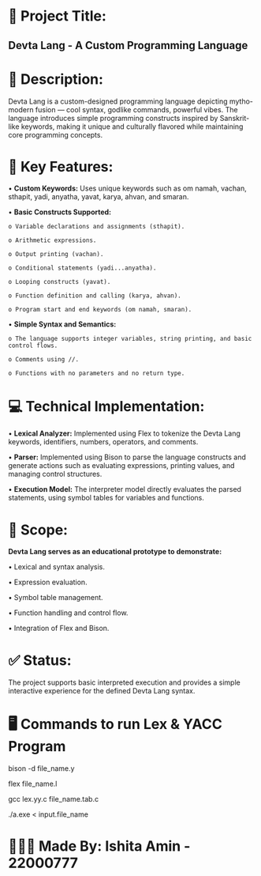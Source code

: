 <h1>📄 Project Title:</h1>
<h2><b>Devta Lang</b> - A Custom Programming Language</h2>



<h1>🔧 Description:</h1>
Devta Lang is a custom-designed programming language depicting mytho-modern fusion — cool syntax, godlike commands, powerful vibes. The language introduces simple programming constructs inspired by Sanskrit-like keywords, making it unique and culturally flavored while maintaining core programming concepts.



<h1>🎯 Key Features:</h1>
• <b>Custom Keywords:</b> Uses unique keywords such as om namah, vachan, sthapit, yadi, anyatha, yavat, karya, ahvan, and smaran.


• <b>Basic Constructs Supported:</b>
    
    o Variable declarations and assignments (sthapit).

    o Arithmetic expressions.
    
    o Output printing (vachan).
    
    o Conditional statements (yadi...anyatha).
    
    o Looping constructs (yavat).
    
    o Function definition and calling (karya, ahvan).
    
    o Program start and end keywords (om namah, smaran).


• <b>Simple Syntax and Semantics:</b>
    
    o The language supports integer variables, string printing, and basic control flows.

    o Comments using //.

    o Functions with no parameters and no return type.



<h1>💻 Technical Implementation:</h1>

• <b>Lexical Analyzer:</b> Implemented using Flex to tokenize the Devta Lang keywords, identifiers, numbers, operators, and comments.

• <b>Parser:</b> Implemented using Bison to parse the language constructs and generate actions such as evaluating expressions, printing values, and managing control structures.

• <b>Execution Model:</b> The interpreter model directly evaluates the parsed statements, using symbol tables for variables and functions.



<h1>🔄 Scope:</h1>
<b>Devta Lang serves as an educational prototype to demonstrate:</b>


• Lexical and syntax analysis.

• Expression evaluation.

• Symbol table management.

• Function handling and control flow.

• Integration of Flex and Bison.



<h1>✅ Status:</h1>
The project supports basic interpreted execution and provides a simple interactive experience for the defined Devta Lang syntax.



<h1>🖥 Commands to run Lex & YACC Program</h1>

bison -d file_name.y

flex file_name.l

gcc lex.yy.c file_name.tab.c

./a.exe < input.file_name



<h1>🙎🏻‍♂️ Made By: Ishita Amin - 22000777</h1>